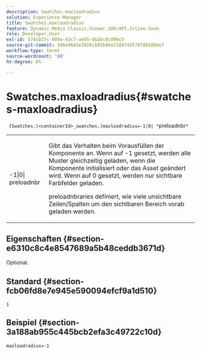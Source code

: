 ```yaml
---
description: Swatches.maxloadradius
solution: Experience Manager
title: Swatches.maxloadradius
feature: Dynamic Media Classic,Viewer,SDK/API,Inline-Zoom
role: Developer,User
exl-id: 574cb37c-009a-43c7-ae55-8b26c0c096c5
source-git-commit: 206e4643e3926cb85b4be2189743578f88180be7
workflow-type: tm+mt
source-wordcount: '60'
ht-degree: 6%

---
```


# Swatches.maxloadradius{#swatches-maxloadradius}

` [Swatches.|<containerId>_swatches.]maxloadradius=-1|0| *`preloadnbr`*`

<table id="table_4A27394B6B4347D69CAC5A59EE0FBC6F"> 
 <tbody> 
  <tr> 
   <td colname="col1"> <p><span class="codeph"> -1|0|<span class="varname"> preloadnbr</span></span> </p> </td> 
   <td colname="col2"> <p> Gibt das Verhalten beim Vorausfüllen der Komponente an. Wenn auf <span class="codeph"> -1</span> gesetzt, werden alle Muster gleichzeitig geladen, wenn die Komponente initialisiert oder das Asset geändert wird. Wenn auf <span class="codeph"> 0</span> gesetzt, werden nur sichtbare Farbfelder geladen. </p> <p><span class="codeph"> <span class="varname"> </span></span> preloadnbraries definiert, wie viele unsichtbare Zeilen/Spalten um den sichtbaren Bereich vorab geladen werden. </p> </td> 
  </tr> 
 </tbody> 
</table>

## Eigenschaften {#section-e6310c8c4e8547689a5b48ceddb3671d}

Optional.

## Standard {#section-fcb06fd8e7e945e590094efcf9a1d510}

`1`

## Beispiel {#section-3a188ab955c445bcb2efa3c49722c10d}

`maxloadradius=-1`
